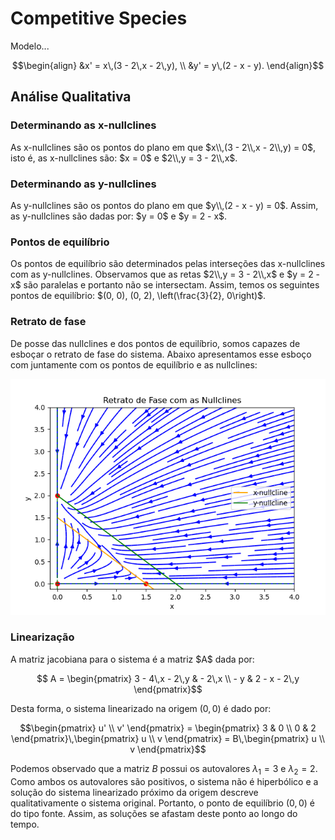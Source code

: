 <h1>Competitive Species</h1>

Modelo...

```math
\begin{align}
    &x' = x\,(3 - 2\,x - 2\,y), \\
    &y' = y\,(2 - x - y).
\end{align}
```

<h2>Análise Qualitativa</h2>

<h3>Determinando as x-nullclines</h3>
<p>
As x-nullclines são os pontos do plano em que $x\\,(3 - 2\\,x - 2\\,y) = 0$, isto é, as x-nullclines são: $x = 0$ e $2\\,y = 3 - 2\\,x$.
</p>

<h3>Determinando as y-nullclines</h3>
<p>
As y-nullclines são os pontos do plano em que $y\\,(2 - x - y) = 0$. Assim, as y-nullclines são dadas por: $y = 0$ e $y = 2 - x$.
</p>

<h3>Pontos de equilíbrio</h3>
<p>
Os pontos de equilíbrio são determinados pelas interseções das x-nullclines com as y-nullclines. Observamos que as retas $2\\,y = 3 - 2\\,x$ e $y = 2 - x$ são paralelas e portanto não se intersectam. Assim, temos os seguintes pontos de equilíbrio: $(0, 0), (0, 2), \left(\frac{3}{2}, 0\right)$.
</p>

<h3>Retrato de fase</h3>
<p>
De posse das nullclines e dos pontos de equilíbrio, somos capazes de esboçar o retrato de fase do sistema. Abaixo apresentamos esse esboço com juntamente com os pontos de equilíbrio e as nullclines:
</p>
<div align="center">
    <img src="./src/retrato_de_fase.png" alt="Retrato de Fase"/>
</div>

<h3>Linearização</h3>
A matriz jacobiana para o sistema é a matriz $A$ dada por:

```math
    A = \begin{pmatrix}
        3 - 4\,x - 2\,y & - 2\,x \\ - y & 2 - x - 2\,y
    \end{pmatrix}
```
Desta forma, o sistema linearizado na origem $(0,0)$ é dado por:
```math
\begin{pmatrix} u' \\ v' \end{pmatrix} = 
\begin{pmatrix} 3 & 0 \\ 0 & 2 \end{pmatrix}\,\begin{pmatrix} u \\ v \end{pmatrix} = B\,\begin{pmatrix} u \\ v \end{pmatrix}
```
Podemos observado que a matriz $B$ possui os autovalores $\lambda_1 = 3$ e $\lambda_2 = 2$. Como ambos os autovalores são positivos, o sistema não é hiperbólico e a solução do sistema linearizado próximo da origem descreve qualitativamente o sistema original. Portanto, o ponto de equilíbrio $(0, 0)$ é do tipo fonte. Assim, as soluções se afastam deste ponto ao longo do tempo.
